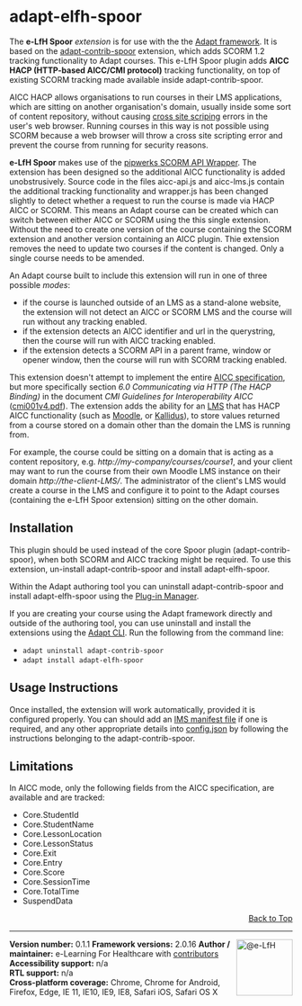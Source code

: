 # adapt-elfh-spoor  
<a id="top" style="display:none"></a>

The **e-LfH Spoor** *extension* is for use with the the [Adapt framework](https://github.com/adaptlearning/adapt_framework).  It is based on the [adapt-contrib-spoor](https://github.com/adaptlearning/adapt-contrib-spoor) extension, which adds SCORM 1.2 tracking functionality to Adapt courses.  This e-LfH Spoor plugin adds **AICC HACP (HTTP-based AICC/CMI protocol)** tracking functionality, on top of existing SCORM tracking made available inside adapt-contrib-spoor.

AICC HACP allows organisations to run courses in their LMS applications, which are sitting on another organisation's domain, usually inside some sort of content repository, without causing [cross site scriping](https://en.wikipedia.org/wiki/Cross-site_scripting) errors in the user's web browser.  Running courses in this way is not possible using SCORM because a web browser will throw a cross site scripting error and prevent the course from running for security reasons.

**e-LfH Spoor** makes use of the [pipwerks SCORM API Wrapper](https://github.com/pipwerks/scorm-api-wrapper/).  The extension has been designed so the additional AICC functionality is added unobstrusively.  Source code in the files aicc-api.js and aicc-lms.js contain the additional tracking functionality and wrapper.js has been changed slightly to detect whether a request to run the course is made via HACP AICC or SCORM.  This means an Adapt course can be created which can switch between either AICC or SCORM using the this single extension.  Without the need to create one version of the course containing the SCORM extension and another version containing an AICC plugin.  Thie extension removes the need to update two courses if the content is changed.  Only a single course needs to be amended.

An Adapt course built to include this extension will run in one of three possible *modes*:

- if the course is launched outside of an LMS as a stand-alone website, the extension will not detect an AICC or SCORM LMS and the course will run without any tracking enabled.
- if the extension detects an AICC identifier and url in the querystring, then the course will run with AICC tracking enabled.
- if the extension detects a SCORM API in a parent frame, window or opener window, then the course will run with SCORM tracking enabled.

This extension doesn't attempt to implement the entire [AICC specification](https://github.com/ADL-AICC/AICC-Document-Archive/), but more specifically section *6.0 Communicating via HTTP (The HACP Binding)* in the document *CMI Guidelines for Interoperability AICC* ([cmi001v4.pdf](https://github.com/ADL-AICC/AICC-Document-Archive/releases/tag/cmi001v4)).  The extension adds the ability for an [LMS](https://en.wikipedia.org/wiki/Learning_management_system) that has HACP AICC functionality (such as [Moodle](https://moodle.org/), or [Kallidus](https://www.kallidus.com/)), to store values returned from a course stored on a domain other than the domain the LMS is running from.

For example, the course could be sitting on a domain that is acting as a content repository, e.g. *http://my-company/courses/course1*, and your client may want to run the course from their own Moodle LMS instance on their domain *http://the-client-LMS/*.  The administrator of the client's LMS would create a course in the LMS and configure it to point to the Adapt courses (containing the e-LfH Spoor extension) sitting on the other domain.

## Installation

This plugin should be used instead of the core Spoor plugin (adapt-contrib-spoor), when both SCORM and AICC tracking might be required.  To use this extension, un-install adapt-contrib-spoor and install adapt-elfh-spoor.

Within the Adapt authoring tool you can uninstall adapt-contrib-spoor and install adapt-elfh-spoor using the [Plug-in Manager](https://github.com/adaptlearning/adapt_authoring/wiki/Plugin-Manager).

If you are creating your course using the Adapt framework directly and outside of the authoring tool, you can use uninstall and install the extensions using the [Adapt CLI](https://github.com/adaptlearning/adapt-cli).  Run the following from the command line:

* `adapt uninstall adapt-contrib-spoor`
* `adapt install adapt-elfh-spoor`

## Usage Instructions

Once installed, the extension will work automatically, provided it is configured properly.  You can should add an [IMS manifest file](https://github.com/adaptlearning/adapt-contrib-spoor#edit-the-manifest-file) if one is required, and any other appropriate details into [config.json](https://github.com/adaptlearning/adapt-contrib-spoor#configure-configjson) by following the instructions belonging to the adapt-contrib-spoor.

## Limitations
 
In AICC mode, only the following fields from the AICC specification, are available and are tracked:

* Core.StudentId
* Core.StudentName
* Core.LessonLocation
* Core.LessonStatus
* Core.Exit
* Core.Entry
* Core.Score
* Core.SessionTime
* Core.TotalTime
* SuspendData

<div float align=right><a href="#top">Back to Top</a></div>  

----------------------------
**Version number:**  0.1.1   <a href="https://community.adaptlearning.org/" target="_blank"><img alt="@e-LfH" class="TableObject-item avatar" height="100" itemprop="image" src="https://avatars2.githubusercontent.com/u/30687181?v=4&amp;s=200" align="right"/></a> 
**Framework versions:** 2.0.16
**Author / maintainer:** e-Learning For Healthcare with [contributors](https://github.com/e-LfH/adapt-elfh-spoor/graphs/contributors) 
**Accessibility support:** n/a   
**RTL support:** n/a  
**Cross-platform coverage:** Chrome, Chrome for Android, Firefox, Edge, IE 11, IE10, IE9, IE8, Safari iOS, Safari OS X    
